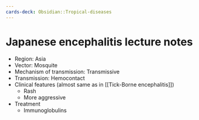 ```yaml
---
cards-deck: Obsidian::Tropical-diseases
---
```


# Japanese encephalitis lecture notes

- Region: Asia
- Vector: Mosquite
- Mechanism of transmission: Transmissive
- Transmission: Hemocontact
- Clinical features (almost same as in [[Tick-Borne encephalitis]])
	- Rash
	- More aggressive
- Treatment
	- Immunoglobulins